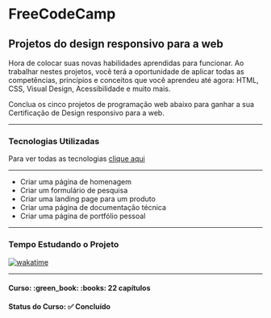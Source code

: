 <h1>FreeCodeCamp</h1>
<h2>Projetos do design responsivo para a web</h2>

<p>Hora de colocar suas novas habilidades aprendidas para funcionar. Ao trabalhar nestes projetos, você terá a oportunidade de aplicar todas as competências, princípios e conceitos que você aprendeu até agora: HTML, CSS, Visual Design, Acessibilidade e muito mais.</p>

<p>Conclua os cinco projetos de programação web abaixo para ganhar a sua Certificação de Design responsivo para a web.</p>

<hr>

<h3>Tecnologias Utilizadas</h3>

Para ver todas as tecnologias [clique aqui](/techstack.md)

<hr>

<ul>
  <li>Criar uma página de homenagem</li>
  <li>Criar um formulário de pesquisa</li>
  <li>Criar uma landing page para um produto</li>
  <li>Criar uma página de documentação técnica</li>
  <li>Criar uma página de portfólio pessoal</li>
</ul>

<hr>

<h3>Tempo Estudando o Projeto</h3>

<p>
  <a href="https://wakatime.com/badge/github/EdiJunior88/FreeCodeCamp_Projetos_do_Design_Responsivo">
    <img src="https://wakatime.com/badge/github/EdiJunior88/FreeCodeCamp_Projetos_do_Design_Responsivo.svg" alt="wakatime">
  </a>
</p>

<hr>

<h4><b>Curso:</b> :green_book: :books: 22 capítulos</h4>
<h4><b>Status do Curso:</b> ✅ Concluído</h4>
